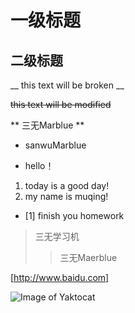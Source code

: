 # 一级标题  
 ## 二级标题  
 __ this text will be broken __  
 
 ~~this text will be modified~~  
 
 ** 三无Marblue **   
 * sanwuMarblue  
 - hello！    
 1. today is a good day!  
 2. my name is muqing!  
 - [1] finish you homework  
> 三无学习机 
>> 三无Maerblue    
 
 [http://www.baidu.com]
 
 ![Image of Yaktocat](https://octodex.github.com/images/yaktocat.png)
 
 
